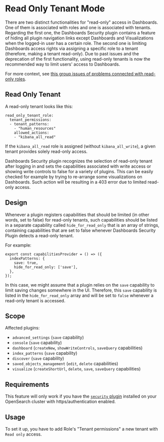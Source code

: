 # Read Only Tenant Mode

There are two distinct functionalities for "read-only" access in Dashboards. One of them is associated with roles and one is associated with tenants. Regarding the first one, the Dashboards Security plugin contains a feature of hiding all plugin navigation links except Dashboards and Visualizations when the logged-in user has a certain role. The second one is limiting Dashboards access rights via assigning a specific role to a tenant (therefore, making a tenant read-only). Due to past issues and the deprecation of the first functionality, using read-only tenants is now the recommended way to limit users' access to Dashboards.

For more context, see [this group issues of problems connected with read-only roles](https://github.com/opensearch-project/security/issues/2701).

## Read Only Tenant

A read-only tenant looks like this:
```
read_only_tenant_role:
  tenant_permissions:
  - tenant_patterns:
    - "human_resources"
    allowed_actions:
    - "kibana_all_read"
```

If the `kibana_all_read` role is assigned (without `kibana_all_write`), a given tenant provides solely read-only access.

Dashboards Security plugin recognizes the selection of read-only tenant after logging in and sets the capabilities associated with write access or showing write controls to false for a variety of plugins. This can be easily checked for example by trying to re-arrange some visualizations on Dashboards. Such action will be resulting in a 403 error due to limited read-only access.

## Design

Whenever a plugin registers capabilities that should be limited (in other words, set to false) for read-only tenants, such capabilities should be listed in a separate capability called `hide_for_read_only` that is an array of strings, containing capabilities that are set to false whenever Dashboards Security Plugin detects a read-only tenant.

For example:
```
export const capabilitiesProvider = () => ({
  indexPatterns: {
    save: true,
    hide_for_read_only: ['save'],
  },
});
```

In this case, we might assume that a plugin relies on the `save` capability to limit saving changes somewhere in the UI. Therefore, this `save` capability is listed in the `hide_for_read_only` array and will be set to `false` whenever a read-only tenant is accessed.

## Scope

Affected plugins:
- `advanced_settings` (`save` capability)
- `console` (`save` capability)
- `dashboard` (`createNew`, `showWriteControls`, `saveQuery` capabilities)
- `index_patterns` (`save` capability)
- `discover` (`save` capability)
- `saved_objects_management` (`edit`, `delete` capabilities)
- `visualize` (`createShortUrl`, `delete`, `save`, `saveQuery` capabilities)

## Requirements

This feature will only work if you have the [`security` plugin](https://github.com/opensearch-project/security) installed on your OpenSearch cluster with https/authentication enabled.

## Usage

To set it up, you have to add Role's "Tenant permissions" a new tenant with `Read only` access.
